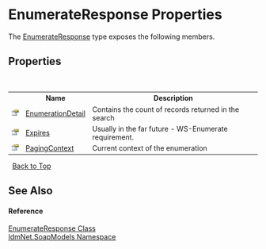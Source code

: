 # EnumerateResponse Properties
 

The <a href="T_IdmNet_SoapModels_EnumerateResponse">EnumerateResponse</a> type exposes the following members.


## Properties
&nbsp;<table><tr><th></th><th>Name</th><th>Description</th></tr><tr><td>![Public property](media/pubproperty.gif "Public property")</td><td><a href="P_IdmNet_SoapModels_EnumerateResponse_EnumerationDetail">EnumerationDetail</a></td><td>
Contains the count of records returned in the search</td></tr><tr><td>![Public property](media/pubproperty.gif "Public property")</td><td><a href="P_IdmNet_SoapModels_EnumerateResponse_Expires">Expires</a></td><td>
Usually in the far future - WS-Enumerate requirement.</td></tr><tr><td>![Public property](media/pubproperty.gif "Public property")</td><td><a href="P_IdmNet_SoapModels_EnumerateResponse_PagingContext">PagingContext</a></td><td>
Current context of the enumeration</td></tr></table>&nbsp;
<a href="#enumerateresponse-properties">Back to Top</a>

## See Also


#### Reference
<a href="T_IdmNet_SoapModels_EnumerateResponse">EnumerateResponse Class</a><br /><a href="N_IdmNet_SoapModels">IdmNet.SoapModels Namespace</a><br />